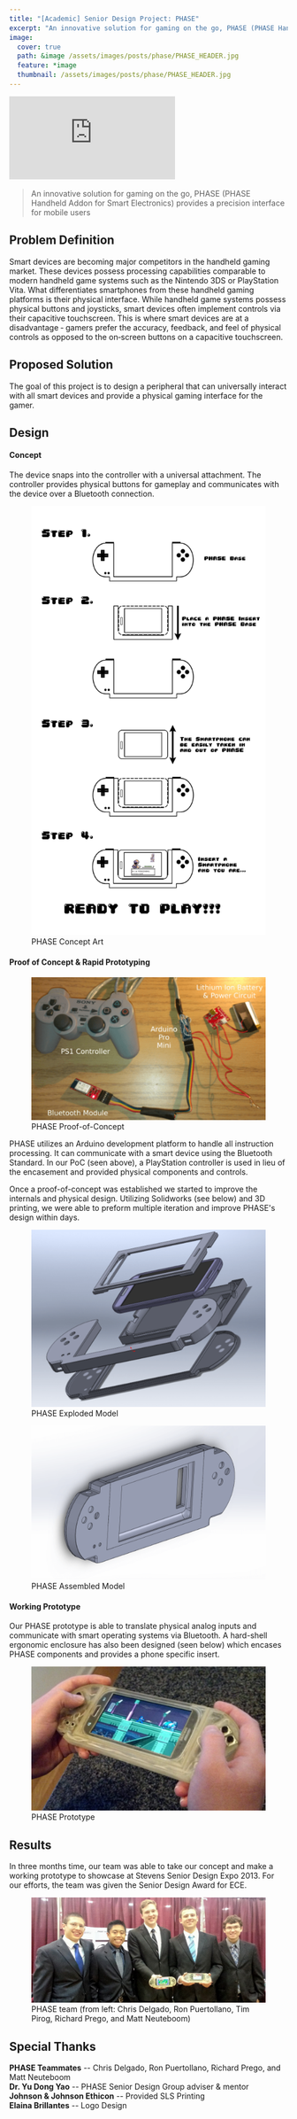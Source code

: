 ```yaml
---
title: "[Academic] Senior Design Project: PHASE"
excerpt: "An innovative solution for gaming on the go, PHASE (PHASE Handheld Addon for Smart Electronics) provides a precision interface for mobile users"
image:
  cover: true
  path: &image /assets/images/posts/phase/PHASE_HEADER.jpg
  feature: *image
  thumbnail: /assets/images/posts/phase/PHASE_HEADER.jpg
---
```



<div class="embed-responsive embed-responsive-16by9">
  <iframe src="https://www.youtube.com/embed/Eh4LDFQfqL4" frameborder="0" allow="autoplay; encrypted-media" allowfullscreen></iframe>
</div>

> An innovative solution for gaming on the go, PHASE (PHASE Handheld Addon for Smart Electronics) provides a precision interface for mobile users

## Problem Definition
Smart devices are becoming major competitors in the handheld gaming market. These devices possess processing capabilities comparable to modern handheld game systems such as the Nintendo 3DS or PlayStation Vita. What differentiates smartphones from these handheld gaming platforms is their physical interface. While handheld game systems possess physical buttons and joysticks, smart devices often implement controls via their capacitive touchscreen. This is where smart devices are at a disadvantage ‐ gamers prefer the accuracy, feedback, and feel of physical controls as opposed to the on‐screen buttons on a capacitive touchscreen.
 

## Proposed Solution
The goal of this project is to design a peripheral that can universally interact with all smart devices and provide a physical gaming interface for the gamer. 

## Design

#### Concept
The device snaps into the controller with a universal attachment. The controller provides physical buttons for gameplay and communicates with the device over a Bluetooth connection. 

<figure class="align-center">
  <img src="/assets/images/posts/phase/PHASE_CONCEPT.jpg" alt="PHASE Concept Art">
  <figcaption>PHASE Concept Art</figcaption>
</figure> 

#### Proof of Concept & Rapid Prototyping
<figure class="align-center">
  <img src="/assets/images/posts/phase/PHASE_PoC.png" alt="PHASE Proof-of-Concept">
  <figcaption>PHASE Proof-of-Concept</figcaption>
</figure> 
PHASE utilizes an Arduino development platform to handle all instruction processing. It can communicate with a smart device using the Bluetooth Standard. In our PoC (seen above), a PlayStation controller is used in lieu of the encasement and provided physical components and controls.  

Once a proof-of-concept was established we started to improve the internals and physical design. Utilizing Solidworks (see below) and 3D printing, we were able to preform multiple iteration and improve PHASE's design within days. 
<figure class="align-center">
  <img src="/assets/images/posts/phase/PHASE_EXPLODED.png" alt="PHASE Exploded Model">
  <figcaption>PHASE Exploded Model</figcaption>
</figure> 
<figure class="align-center">
  <img src="/assets/images/posts/phase/PHASE_SHELL.png" alt="PHASE Assembled Model">
  <figcaption>PHASE Assembled Model</figcaption>
</figure> 

#### Working Prototype
Our PHASE prototype is able to translate physical analog inputs and communicate with smart operating systems via Bluetooth. A hard-shell ergonomic enclosure has also been designed (seen below) which encases PHASE components and provides a phone specific insert.
<figure class="align-center">
  <img src="/assets/images/posts/phase/PHASE_PROTOTYPE.jpg" alt="PHASE Prototype">
  <figcaption>PHASE Prototype</figcaption>
</figure> 

## Results
In three months time, our team was able to take our concept and make a working prototype to showcase at Stevens Senior Design Expo 2013. For our efforts, the team was given the Senior Design Award for ECE.
<figure class="align-center">
  <img src="/assets/images/posts/phase/PHASE_TEAM.jpg" alt="PHASE TEAM">
  <figcaption>PHASE team (from left: Chris Delgado, Ron Puertollano, Tim Pirog, Richard Prego, and Matt Neuteboom)</figcaption>
</figure> 

## Special Thanks
<b>PHASE Teammates</b> -- Chris Delgado, Ron Puertollano, Richard Prego, and Matt Neuteboom 
<br/>
<b>Dr. Yu Dong Yao</b> -- PHASE Senior Design Group adviser & mentor
<br/>
<b>Johnson & Johnson Ethicon</b> -- Provided SLS Printing 
<br/>
<b>Elaina Brillantes</b> --  Logo Design 
